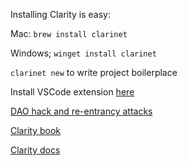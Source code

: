 

Installing Clarity is easy:


Mac: `brew install clarinet`

Windows; `winget install clarinet`

`clarinet new` to write project boilerplace

Install VSCode extension [here](https://marketplace.visualstudio.com/items?itemName=HiroSystems.clarity-lsp)

[DAO hack and re-entrancy attacks](https://blog.chain.link/reentrancy-attacks-and-the-dao-hack/)

[Clarity book](https://book.clarity-lang.org/)

[Clarity docs](https://docs.stacks.co/clarity/clarity-crash-course)
